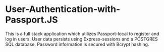 # User-Authentication-with-Passport.JS

This is a full stack application which utilizes Passport-local to register and log in users.
User data persists using Express-sessions and a POSTGRES SQL database. 
Password information is secured with Bcrypt hashing.

